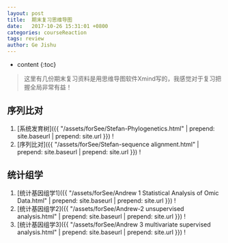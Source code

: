 ```yaml
---
layout: post
title:  期末复习思维导图
date:   2017-10-26 15:31:01 +0800
categories: courseReaction
tags: review
author: Ge Jishu
---
```


* content
{:toc}


> 这里有几份期末复习资料是用思维导图软件Xmind写的，我感觉对于复习把握全局非常有益！ 

## 序列比对

1. [系统发育树]({{ "/assets/forSee/Stefan-Phylogenetics.html" | prepend: site.baseurl | prepend: site.url }}) !
1. [序列比对]({{ "/assets/forSee/Stefan-sequence alignment.html" | prepend: site.baseurl | prepend: site.url }}) !

## 统计组学

1. [统计基因组学1]({{ "/assets/forSee/Andrew 1 Statistical Analysis of Omic Data.html" | prepend: site.baseurl | prepend: site.url }}) !
1. [统计基因组学2]({{ "/assets/forSee/Andrew-2 unsupervised analysis.html" | prepend: site.baseurl | prepend: site.url }}) !
1. [统计基因组学3]({{ "/assets/forSee/Andrew 3 multivariate  supervised analysis.html" | prepend: site.baseurl | prepend: site.url }}) !
